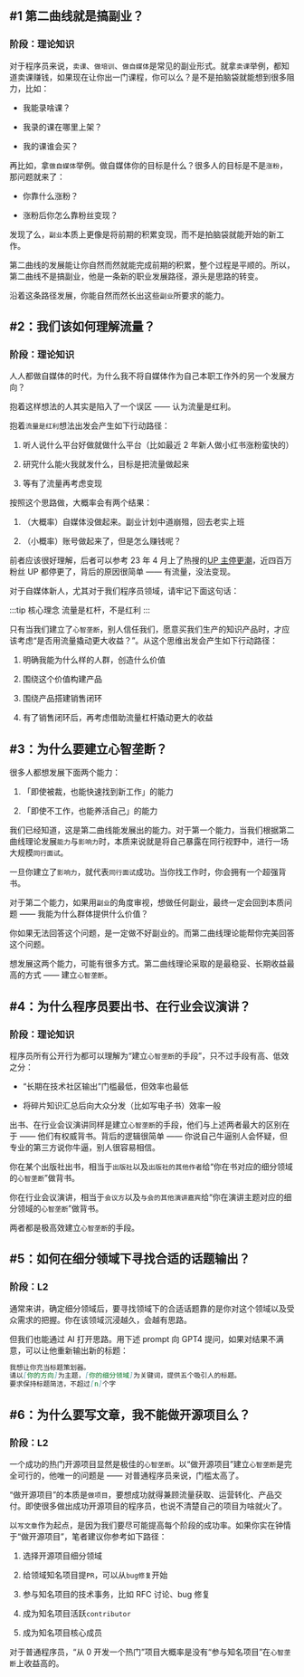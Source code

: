 ## #1 第二曲线就是搞副业？

### 阶段：理论知识

对于程序员来说，`卖课`、`做培训`、`做自媒体`是常见的副业形式。就拿`卖课`举例，都知道卖课赚钱，如果现在让你出一门课程，你可以么？是不是拍脑袋就能想到很多阻力，比如：

- 我能录啥课？

- 我录的课在哪里上架？

- 我的课谁会买？

再比如，拿`做自媒体`举例。做自媒体你的目标是什么？很多人的目标是不是`涨粉`，那问题就来了：

- 你靠什么涨粉？

- 涨粉后你怎么靠粉丝变现？

发现了么，`副业`本质上更像是将前期的积累变现，而不是拍脑袋就能开始的新工作。

第二曲线的发展能让你自然而然就能完成前期的积累，整个过程是平顺的。所以，第二曲线不是搞副业，他是一条新的职业发展路径，源头是思路的转变。

沿着这条路径发展，你能自然而然长出这些`副业`所要求的能力。

## #2：我们该如何理解流量？

### 阶段：理论知识

人人都做自媒体的时代，为什么我不将自媒体作为自己本职工作外的另一个发展方向？

抱着这样想法的人其实是陷入了一个误区 —— 认为流量是红利。

抱着`流量是红利`想法出发会产生如下行动路径：

1. 听人说什么平台好做就做什么平台（比如最近 2 年新人做小红书涨粉蛮快的）

2. 研究什么能火我就发什么，目标是把流量做起来

3. 等有了流量再考虑变现

按照这个思路做，大概率会有两个结果：

1. （大概率）自媒体没做起来。副业计划中道崩殂，回去老实上班

2. （小概率）账号做起来了，但是怎么赚钱呢？

前者应该很好理解，后者可以参考 23 年 4 月上了热搜的[UP 主停更潮](https://baijiahao.baidu.com/s?id=1762064108993037680&wfr=spider&for=pc)，近四百万粉丝 UP 都停更了，背后的原因很简单 —— 有流量，没法变现。

对于自媒体新人，尤其对于我们程序员领域，请牢记下面这句话：

:::tip 核心理念
流量是杠杆，不是红利
:::

只有当我们建立了`心智垄断`，别人信任我们，愿意买我们生产的知识产品时，才应该考虑“是否用流量撬动更大收益？”。从这个思维出发会产生如下行动路径：

1. 明确我能为什么样的人群，创造什么价值

2. 围绕这个价值构建产品

3. 围绕产品搭建销售闭环

4. 有了销售闭环后，再考虑借助流量杠杆撬动更大的收益

## #3：为什么要建立心智垄断？

很多人都想发展下面两个能力：

1. 「即使被裁，也能快速找到新工作」的能力

2. 「即使不工作，也能养活自己」的能力

我们已经知道，这是第二曲线能发展出的能力。对于第一个能力，当我们根据第二曲线理论发展`能力`与`影响力`时，本质来说就是将自己暴露在同行视野中，进行一场大规模`同行面试`。

一旦你建立了`影响力`，就代表`同行面试`成功。当你找工作时，你会拥有一个超强背书。

对于第二个能力，如果用`副业`的角度审视，想做任何副业，最终一定会回到本质问题 —— 我能为什么群体提供什么价值？

你如果无法回答这个问题，是一定做不好副业的。而第二曲线理论能帮你完美回答这个问题。

想发展这两个能力，可能有很多方式。第二曲线理论采取的是最稳妥、长期收益最高的方式 —— 建立`心智垄断`。

## #4：为什么程序员要出书、在行业会议演讲？

### 阶段：理论知识

程序员所有公开行为都可以理解为“建立`心智垄断`的手段”，只不过手段有高、低效之分：

- “长期在技术社区输出”门槛最低，但效率也最低

- 将碎片知识汇总后向大众分发（比如写电子书）效率一般

出书、在行业会议演讲同样是建立`心智垄断`的手段，他们与上述两者最大的区别在于 —— 他们有权威背书。背后的逻辑很简单 —— 你说自己牛逼别人会怀疑，但专业的第三方说你牛逼，别人很容易相信。

你在某个出版社出书，相当于`出版社`以及`出版社的其他作者`给“你在书对应的细分领域的`心智垄断`”做背书。

你在行业会议演讲，相当于`会议方`以及`与会的其他演讲嘉宾`给“你在演讲主题对应的细分领域的`心智垄断`”做背书。

两者都是极高效建立`心智垄断`的手段。

## #5：如何在细分领域下寻找合适的话题输出？

### 阶段：L2

通常来讲，确定细分领域后，要寻找领域下的合适话题靠的是你对这个领域以及受众需求的把握。你在该领域沉浸越久，会越有思路。

但我们也能通过 AI 打开思路。用下述 prompt 向 GPT4 提问，如果对结果不满意，可以让他重新输出新的标题：

```md
我想让你充当标题策划器。
请以[你的方向]为主题，[你的细分领域]为关键词，提供五个吸引人的标题。
要求保持标题简洁，不超过[n]个字
```

## #6：为什么要写文章，我不能做开源项目么？

### 阶段：L2

一个成功的热门开源项目显然是极佳的`心智垄断`。以“做开源项目”建立`心智垄断`是完全可行的，他唯一的问题是 —— 对普通程序员来说，门槛太高了。

“做开源项目”的本质是`做项目`，要想成功就得兼顾流量获取、运营转化、产品交付。即使很多做出成功开源项目的程序员，也说不清楚自己的项目为啥就火了。

以`写文章`作为起点，是因为我们要尽可能提高每个阶段的成功率。如果你实在钟情于“做开源项目”，笔者建议你参考如下路径：

1. 选择开源项目细分领域

2. 给领域知名项目提`PR`，可以从`bug修复`开始

3. 参与知名项目的技术事务，比如 RFC 讨论、bug 修复

4. 成为知名项目活跃`contributor`

5. 成为知名项目核心成员

对于普通程序员，“从 0 开发一个热门”项目大概率是没有“参与知名项目”在`心智垄断`上收益高的。
